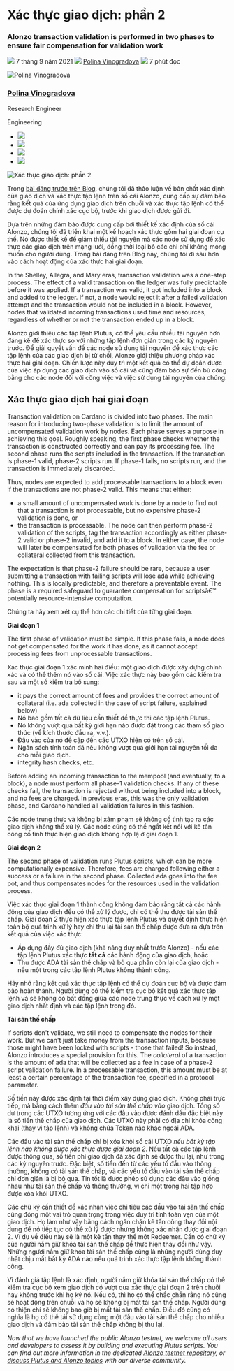 # Xác thực giao dịch: phần 2

### **Alonzo transaction validation is performed in two phases to ensure fair compensation for validation work**

![](img/2021-09-07-no-surprises-transaction-validation-part-2.002.png) 7 tháng 9 năm 2021 ![](img/2021-09-07-no-surprises-transaction-validation-part-2.002.png) [Polina Vinogradova](tmp//en/blog/authors/polina-vinogradova/page-1/) ![](img/2021-09-07-no-surprises-transaction-validation-part-2.003.png) 7 phút đọc

![Polina Vinogradova](img/2021-09-07-no-surprises-transaction-validation-part-2.004.png)[](tmp//en/blog/authors/polina-vinogradova/page-1/)

### [**Polina Vinogradova**](tmp//en/blog/authors/polina-vinogradova/page-1/)

Research Engineer

Engineering

- ![](img/2021-09-07-no-surprises-transaction-validation-part-2.005.png)[](mailto:polina.vinogradova@iohk.io "Email")
- ![](img/2021-09-07-no-surprises-transaction-validation-part-2.006.png)[](https://ca.linkedin.com/in/polina-vinogradova-62105713b "LinkedIn")
- ![](img/2021-09-07-no-surprises-transaction-validation-part-2.007.png)[](https://twitter.com/polinavinovino "Twitter")
- ![](img/2021-09-07-no-surprises-transaction-validation-part-2.008.png)[](https://github.com/polinavino "GitHub")

![Xác thực giao dịch: phần 2](img/2021-09-07-no-surprises-transaction-validation-part-2.009.jpeg)

Trong [bài đăng trước trên Blog](https://iohk.io/en/blog/posts/2021/09/06/no-surprises-transaction-validation-on-cardano/), chúng tôi đã thảo luận về bản chất xác định của giao dịch và xác thực tập lệnh trên sổ cái Alonzo, cung cấp sự đảm bảo rằng kết quả của ứng dụng giao dịch trên chuỗi và xác thực tập lệnh có thể được dự đoán chính xác cục bộ, trước khi giao dịch được gửi đi.

Dựa trên những đảm bảo được cung cấp bởi thiết kế xác định của sổ cái Alonzo, chúng tôi đã triển khai một kế hoạch xác thực gồm hai giai đoạn cụ thể. Nó được thiết kế để giảm thiểu tài nguyên mà các node sử dụng để xác thực các giao dịch trên mạng lưới, đồng thời loại bỏ các chi phí không mong muốn cho người dùng. Trong bài đăng trên Blog này, chúng tôi đi sâu hơn vào cách hoạt động của xác thực hai giai đoạn.

In the Shelley, Allegra, and Mary eras, transaction validation was a one-step process. The effect of a valid transaction on the ledger was fully predictable before it was applied. If a transaction was valid, it got included into a block and added to the ledger. If not, a node would reject it after a failed validation attempt and the transaction would not be included in a block. However, nodes that validated incoming transactions used time and resources, regardless of whether or not the transaction ended up in a block.

Alonzo giới thiệu các tập lệnh Plutus, có thể yêu cầu nhiều tài nguyên hơn đáng kể để xác thực so với những tập lệnh đơn giản trong các kỷ nguyên trước. Để giải quyết vấn đề các node sử dụng tài nguyên để xác thực các tập lệnh của các giao dịch bị từ chối, Alonzo giới thiệu phương pháp xác thực hai giai đoạn. Chiến lược này duy trì một kết quả có thể dự đoán được của việc áp dụng các giao dịch vào sổ cái và cũng đảm bảo sự đền bù công bằng cho các node đối với công việc và việc sử dụng tài nguyên của chúng.

## **Xác thực giao dịch hai giai đoạn**

Transaction validation on Cardano is divided into two phases. The main reason for introducing two-phase validation is to limit the amount of uncompensated validation work by nodes. Each phase serves a purpose in achieving this goal. Roughly speaking, the first phase checks whether the transaction is constructed correctly and can pay its processing fee. The second phase runs the scripts included in the transaction. If the transaction is phase-1 valid, phase-2 scripts run. If phase-1 fails, no scripts run, and the transaction is immediately discarded.

Thus, nodes are expected to add processable transactions to a block even if the transactions are not phase-2 valid. This means that either:

- a small amount of uncompensated work is done by a node to find out that a transaction is not processable, but no expensive phase-2 validation is done, or
- the transaction is processable. The node can then perform phase-2 validation of the scripts, tag the transaction accordingly as either phase-2 valid or phase-2 invalid, and add it to a block. In either case, the node will later be compensated for both phases of validation via the fee or collateral collected from this transaction.

The expectation is that phase-2 failure should be rare, because a user submitting a transaction with failing scripts will lose ada while achieving nothing. This is locally predictable, and therefore a preventable event. The phase is a required safeguard to guarantee compensation for scriptsâ€™ potentially resource-intensive computation.

Chúng ta hãy xem xét cụ thể hơn các chi tiết của từng giai đoạn.

**Giai đoạn 1**

The first phase of validation must be simple. If this phase fails, a node does not get compensated for the work it has done, as it cannot accept processing fees from unprocessable transactions.

Xác thực giai đoạn 1 xác minh hai điều: một giao dịch được xây dựng chính xác và có thể thêm nó vào sổ cái. Việc xác thực này bao gồm các kiểm tra sau và một số kiểm tra bổ sung:

- it pays the correct amount of fees and provides the correct amount of collateral (i.e. ada collected in the case of script failure, explained below)
- Nó bao gồm tất cả dữ liệu cần thiết để thực thi các tập lệnh Plutus.
- Nó không vượt quá bất kỳ giới hạn nào được đặt trong các tham số giao thức (về kích thước đầu ra, v.v.).
- Đầu vào của nó đề cập đến các UTXO hiện có trên sổ cái.
- Ngân sách tính toán đã nêu không vượt quá giới hạn tài nguyên tối đa cho mỗi giao dịch.
- integrity hash checks, etc.

Before adding an incoming transaction to the mempool (and eventually, to a block), a node must perform all phase-1 validation checks. If any of these checks fail, the transaction is rejected without being included into a block, and no fees are charged. In previous eras, this was the only validation phase, and Cardano handled all validation failures in this fashion.

Các node trung thực và không bị xâm phạm sẽ không cố tình tạo ra các giao dịch không thể xử lý. Các node cũng có thể ngắt kết nối với kẻ tấn công cố tình thực hiện giao dịch không hợp lệ ở giai đoạn 1.

**Giai đoạn 2**

The second phase of validation runs Plutus scripts, which can be more computationally expensive. Therefore, fees are charged following either a success or a failure in the second phase. Collected ada goes into the fee pot, and thus compensates nodes for the resources used in the validation process.

Việc xác thực giai đoạn 1 thành công không đảm bảo rằng tất cả các hành động của giao dịch đều có thể xử lý được, chỉ có thể thu được tài sản thế chấp. Giai đoạn 2 thực hiện xác thực tập lệnh Plutus và quyết định thực hiện toàn bộ quá trình xử lý hay chỉ thu lại tài sản thế chấp được đưa ra dựa trên kết quả của việc xác thực:

- Áp dụng đầy đủ giao dịch (khả năng duy nhất trước Alonzo) - nếu các tập lệnh Plutus xác thực **tất cả** các hành động của giao dịch, hoặc
- Thu được ADA tài sản thế chấp và bỏ qua phần còn lại của giao dịch - nếu một trong các tập lệnh Plutus không thành công.

Hãy nhớ rằng kết quả xác thực tập lệnh có thể dự đoán cục bộ và được đảm bảo hoàn thành. Người dùng có thể kiểm tra cục bộ kết quả xác thực tập lệnh và sẽ không có bất đồng giữa các node trung thực về cách xử lý một giao dịch nhất định và các tập lệnh trong đó.

**Tài sản thế chấp**

If scripts don't validate, we still need to compensate the nodes for their work. But we can't just take money from the transaction inputs, because those might have been locked with scripts - those that failed! So instead, Alonzo introduces a special provision for this. The *collateral* of a transaction is the amount of ada that will be collected as a fee in case of a phase-2 script validation failure. In a processable transaction, this amount must be at least a certain percentage of the transaction fee, specified in a protocol parameter.

Số tiền này được xác định tại thời điểm xây dựng giao dịch. Không phải trực tiếp, mà bằng cách thêm *đầu vào tài sản thế chấp vào* giao dịch. Tổng số dư trong các UTXO tương ứng với các đầu vào được đánh dấu đặc biệt này là số tiền thế chấp của giao dịch. Các UTXO này phải có địa chỉ khóa công khai (thay vì tập lệnh) và không chứa Token nào khác ngoài ADA.

Các đầu vào tài sản thế chấp chỉ bị xóa khỏi sổ cái UTXO *nếu bất kỳ tập lệnh nào không được xác thực được giai đoạn 2*. Nếu tất cả các tập lệnh được thông qua, số tiền phí giao dịch đã xác định sẽ được thu lại, như trong các kỷ nguyên trước. Đặc biệt, số tiền đến từ các yếu tố đầu vào thông thường, không có tài sản thế chấp, và các yếu tố đầu vào tài sản thế chấp chỉ đơn giản là bị bỏ qua. Tin tốt là được phép sử dụng các đầu vào giống nhau như tài sản thế chấp và thông thường, vì chỉ một trong hai tập hợp được xóa khỏi UTXO.

Các chữ ký cần thiết để xác nhận việc chi tiêu các đầu vào tài sản thế chấp cũng đóng một vai trò quan trọng trong việc duy trì tính toàn vẹn của một giao dịch. Họ làm như vậy bằng cách ngăn chặn kẻ tấn công thay đổi nội dung để nó tiếp tục có thể xử lý được nhưng không xác nhận được giai đoạn 2. Ví dụ về điều này sẽ là một kẻ tấn thay thế một Redeemer. Cần có chữ ký của người nắm giữ khóa tài sản thế chấp để thực hiện thay đổi như vậy. Những người nắm giữ khóa tài sản thế chấp cũng là những người dùng duy nhất chịu mất bất kỳ ADA nào nếu quá trình xác thực tập lệnh không thành công.

Vì đánh giá tập lệnh là xác định, người nắm giữ khóa tài sản thế chấp có thể kiểm tra cục bộ xem giao dịch có vượt qua xác thực giai đoạn 2 trên chuỗi hay không trước khi họ ký nó. Nếu có, thì họ có thể chắc chắn rằng nó cũng sẽ hoạt động trên chuỗi và họ sẽ không bị mất tài sản thế chấp. Người dùng có thiện chí sẽ không bao giờ bị mất tài sản thế chấp. Điều đó cũng có nghĩa là họ có thể tái sử dụng cùng một đầu vào tài sản thế chấp cho nhiều giao dịch và đảm bảo tài sản thế chấp không bị thu lại.

*Now that we have launched the public Alonzo testnet, we welcome all users and developers to assess it by building and executing Plutus scripts. You can find out more information in the dedicated [Alonzo testnet repository](https://github.com/input-output-hk/Alonzo-testnet), or [discuss Plutus and Alonzo topics](https://discord.com/channels/826816523368005654/826829738156621895) with our diverse community.*

